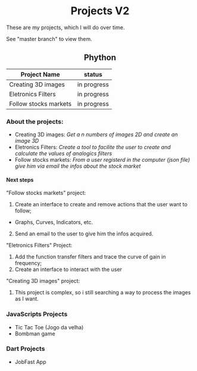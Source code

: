 <h1 align="center"> Projects V2 </h1>

These are my projects, which I will do over time.

See "master branch" to view them.

<h2 align="center"> Phython </h2>

<div align="center">

|      Project Name     |   status    |
|-----------------------|-------------|
| Creating 3D images    | in progress |
| Eletronics Filters    | in progress |
| Follow stocks markets | in progress |

</div>

### About the projects:
- Creating 3D images: *Get a n numbers of images 2D and create an image 3D*
- Eletronics Filters: *Create a tool to facilite the user to create and calculate the values of analogics filters*
- Follow stocks markets: *From a user registerd in the computer (json file) give him via email the infos about the stock market* 

#### Next steps

"Follow stocks markets" project: 
1. Create an interface to create and remove actions that the user want to follow;
  - Graphs, Curves, Indicators, etc.
2. Send an email to the user to give him the infos acquired.

"Eletronics Filters" Project:
1. Add the function transfer filters and trace the curve of gain in frequency;
2. Create an interface to interact with the user

"Creating 3D images" project: 
1. This project is complex, so i still searching a way to process the images as I want.

### JavaScripts Projects

- Tic Tac Toe (Jogo da velha)
- Bombman game

### Dart Projects

- JobFast App
